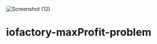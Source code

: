 ![Screenshot (12)](https://user-images.githubusercontent.com/81400123/211989066-fa80bb58-8825-48b3-bdf6-f969878718df.png)
# iofactory-maxProfit-problem

